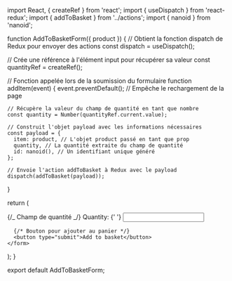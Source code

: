 import React, { createRef } from 'react';
import { useDispatch } from 'react-redux';
import { addToBasket } from '../actions';
import { nanoid } from 'nanoid';

function AddToBasketForm({ product }) {
// Obtient la fonction dispatch de Redux pour envoyer des actions
const dispatch = useDispatch();

// Crée une référence à l'élément input pour récupérer sa valeur
const quantityRef = createRef();

// Fonction appelée lors de la soumission du formulaire
function addItem(event) {
event.preventDefault(); // Empêche le rechargement de la page

    // Récupère la valeur du champ de quantité en tant que nombre
    const quantity = Number(quantityRef.current.value);

    // Construit l'objet payload avec les informations nécessaires
    const payload = {
      item: product, // L'objet product passé en tant que prop
      quantity, // La quantité extraite du champ de quantité
      id: nanoid(), // Un identifiant unique généré
    };

    // Envoie l'action addToBasket à Redux avec le payload
    dispatch(addToBasket(payload));

}

return (
<form onSubmit={addItem}>
{/_ Champ de quantité _/}
Quantity: {' '}
<input
ref={quantityRef} // Utilise la référence pour récupérer la valeur
type="number"
min="1"
step="1"
defaultValue="1"
required
style={{ width: '30px' }}
/>
<br />

      {/* Bouton pour ajouter au panier */}
      <button type="submit">Add to basket</button>
    </form>

);
}

export default AddToBasketForm;
